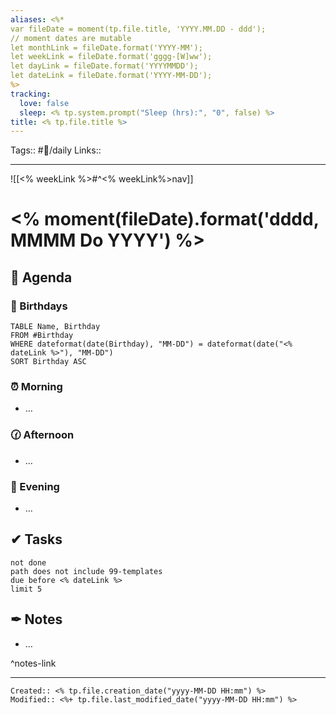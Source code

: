```yaml
---
aliases: <%*
var fileDate = moment(tp.file.title, 'YYYY.MM.DD - ddd');
// moment dates are mutable 
let monthLink = fileDate.format('YYYY-MM');
let weekLink = fileDate.format('gggg-[W]ww');
let dayLink = fileDate.format('YYYYMMDD');
let dateLink = fileDate.format('YYYY-MM-DD');
%>
tracking:
  love: false
  sleep: <% tp.system.prompt("Sleep (hrs):", "0", false) %>
title: <% tp.file.title %>
---
```

Tags:: #📅/daily
Links:: 
___

![[<% weekLink %>#^<% weekLink%>nav]]

# <% moment(fileDate).format('dddd, MMMM Do YYYY') %>

## 📅 Agenda

### 🎈 Birthdays
```dataview
TABLE Name, Birthday
FROM #Birthday
WHERE dateformat(date(Birthday), "MM-DD") = dateformat(date("<% dateLink %>"), "MM-DD")
SORT Birthday ASC
```

### ⏰ Morning

- …

### 🕜 Afternoon

- …

### 🌙 Evening

- …

## ✔ Tasks

```tasks
not done
path does not include 99-templates
due before <% dateLink %>
limit 5
```

## ✒ Notes

- …

^notes-link

___
```ad-fileInfo 
Created:: <% tp.file.creation_date("yyyy-MM-DD HH:mm") %>
Modified:: <%+ tp.file.last_modified_date("yyyy-MM-DD HH:mm") %>
```

